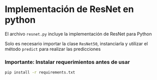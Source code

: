 # Implementación de ResNet en python
El archivo `resnet.py` incluye la implementación de ResNet para Python

Solo es necesario importar la clase `ResNet50`, instanciarla y utilizar el método `predict` para realizar las predicciones

### Importante: Instalar requerimientos antes de usar

``` bash
pip install -r requirements.txt
```
